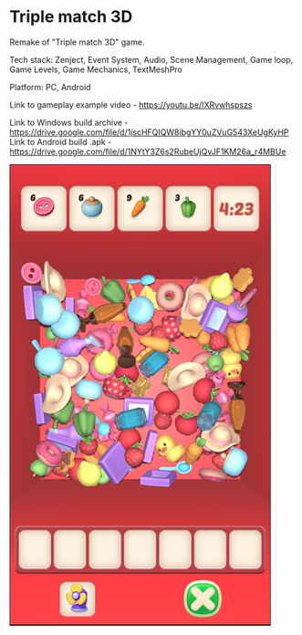 # Triple match 3D
Remake of "Triple match 3D" game.

Tech stack: Zenject, Event System, Audio, Scene Management, Game loop, Game Levels, Game Mechanics, TextMeshPro

Platform: PC, Android

Link to gameplay example video - https://youtu.be/IXRvwhspszs

Link to Windows build archive - https://drive.google.com/file/d/1jscHFQIQW8ibgYY0uZVuG543XeUgKyHP
Link to Android build .apk - https://drive.google.com/file/d/1NYtY3Z6s2RubeUjQvJF1KM26a_r4MBUe

![screenshot](/Assets/Sprites/ScreenShot.png)
